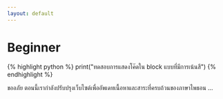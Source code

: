 ```yaml
---
layout: default
---
```


# Beginner

{% highlight python %}
print("ทดสอบการแสดงโค๊ดใน block แบบที่มีการเน้นสี")
{% endhighlight %}

ขออภัย ตอนนี้เรากำลังปรับปรุงเว็บไซต์เพื่ออัพเดทเนื้อหาและสาระที่ครบถ้วนของภาษาไพธอน ...
